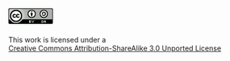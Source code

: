 <!SLIDE transition=toss>

## ![cc-by-sa logo](images/cc-asa-unported.png)<br/>
This work is licensed under a<br/>
[Creative Commons Attribution-ShareAlike 3.0 Unported
License](http://creativecommons.org/licenses/by-sa/3.0/deed.en_US)
